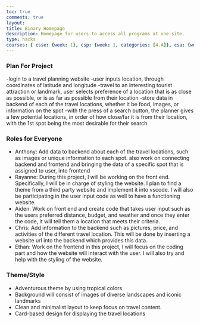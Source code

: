 ```yaml
---
toc: true
comments: true
layout: 
title: Binary Homepage
description: Homepage for users to access all programs at one site.
type: hacks
courses: { csse: {week: 1}, csp: {week: 1, categories: [4.A]}, csa: {week: 0} }
---
```

### Plan For Project
-login to a travel planning website
-user inputs location, through coordinates of latitude and longitude
-travel to an interesting tourist attraction or landmark, user selects preference of a location that is as close as possible, or is as far as possible from their location
-store data in backend of each of the travel locations, whether it be food, images, or information on the spot
-with the press of a search button, the planner gives a few potential locations, in order of how close/far it is from their location, with the 1st spot being the most desirable for their search

### Roles for Everyone
- Anthony: Add data to backend about each of the travel locations, such as images or unique information to each spot. also work on connecting backend and frontend and bringing the data of a specific spot that is assigned to user, into frontend
- Rayanne: During this project, I will be working on the front end. Specifically, I will be in charge of styling the website. I plan to find a theme from a third party website and implement it into vscode. I will also be participating in the user input code as well to have a functioning website.
- Aiden: Work on front end and create code that takes user input such as the users preferred distance, budget, and weather and once they enter the code, it will tell them a location that meets their criteria.
- Chris: Add information to the backend such as pictures, price, and activities of the different travel location. This will be done by inserting a website url into the backend which provides this data.
- Ethan: Work on the frontend in this project, I will focus on the coding part and how the website will interact with the user. I will also try and help with the styling of the website.

### Theme/Style
- Adventurous theme by using tropical colors
- Background will consist of images of diverse landscapes and iconic landmarks
- Clean and minimalist layout to keep focus on travel content.
- Card-based design for displaying the travel locations